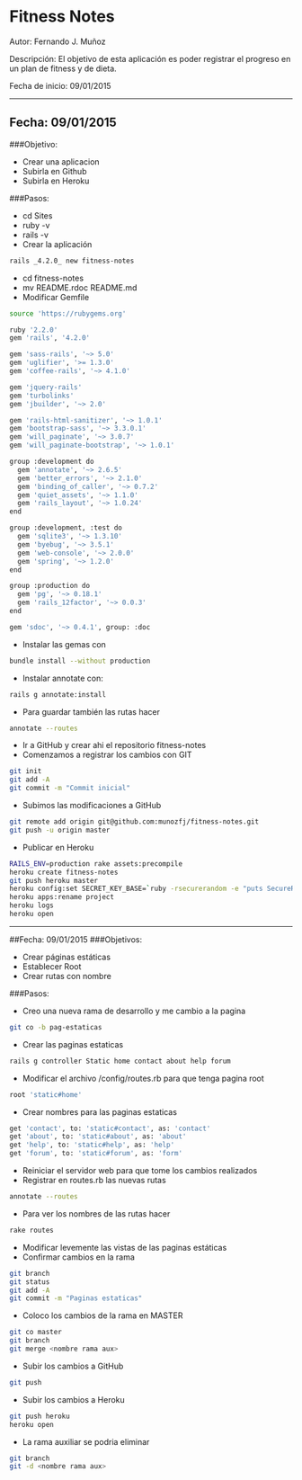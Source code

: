 # Fitness Notes

Autor:            Fernando J. Muñoz 

Descripción:      El objetivo de esta aplicación es poder registrar el progreso en un plan 
                  de fitness y de dieta. 

Fecha de inicio:  09/01/2015

---
## Fecha: 09/01/2015

###Objetivo:
- Crear una aplicacion
- Subirla en Github
- Subirla en Heroku

###Pasos:
- cd Sites
- ruby -v
- rails -v
- Crear la aplicación
```sh
rails _4.2.0_ new fitness-notes
```  
- cd fitness-notes
- mv README.rdoc README.md
- Modificar Gemfile
```sh
source 'https://rubygems.org'

ruby '2.2.0'
gem 'rails', '4.2.0'

gem 'sass-rails', '~> 5.0'
gem 'uglifier', '>= 1.3.0'
gem 'coffee-rails', '~> 4.1.0'

gem 'jquery-rails'
gem 'turbolinks'
gem 'jbuilder', '~> 2.0'

gem 'rails-html-sanitizer', '~> 1.0.1'
gem 'bootstrap-sass', '~> 3.3.0.1'
gem 'will_paginate', '~> 3.0.7'
gem 'will_paginate-bootstrap', '~> 1.0.1'

group :development do
  gem 'annotate', '~> 2.6.5'
  gem 'better_errors', '~> 2.1.0'
  gem 'binding_of_caller', '~> 0.7.2'
  gem 'quiet_assets', '~> 1.1.0'
  gem 'rails_layout', '~> 1.0.24'
end

group :development, :test do
  gem 'sqlite3', '~> 1.3.10'
  gem 'byebug', '~> 3.5.1'
  gem 'web-console', '~> 2.0.0'
  gem 'spring', '~> 1.2.0'
end

group :production do
  gem 'pg', '~> 0.18.1' 
  gem 'rails_12factor', '~> 0.0.3'
end

gem 'sdoc', '~> 0.4.1', group: :doc
```  
- Instalar las gemas con
```sh
bundle install --without production 
```  
- Instalar annotate con:
```sh
rails g annotate:install
```  
- Para guardar también las rutas hacer
```sh
annotate --routes
``` 
- Ir a GitHub y crear ahi el repositorio fitness-notes
- Comenzamos a registrar los cambios con GIT
```sh
git init
git add -A
git commit -m "Commit inicial"
``` 
- Subimos las modificaciones a GitHub
```sh
git remote add origin git@github.com:munozfj/fitness-notes.git
git push -u origin master
``` 
- Publicar en Heroku
```sh
RAILS_ENV=production rake assets:precompile
heroku create fitness-notes
git push heroku master
heroku config:set SECRET_KEY_BASE=`ruby -rsecurerandom -e "puts SecureRandom.hex(64)"`
heroku apps:rename project
heroku logs
heroku open
``` 
---
##Fecha: 09/01/2015
###Objetivos:
- Crear páginas estáticas
- Establecer Root
- Crear rutas con nombre

###Pasos:
- Creo una nueva rama de desarrollo y me cambio a la pagina
```sh
git co -b pag-estaticas 
```
- Crear las paginas estaticas
```sh
rails g controller Static home contact about help forum
```
- Modificar el archivo /config/routes.rb para que tenga pagina root
```sh
root 'static#home' 
```
- Crear nombres para las paginas estaticas
```sh
get 'contact', to: 'static#contact', as: 'contact'
get 'about', to: 'static#about', as: 'about'
get 'help', to: 'static#help', as: 'help'
get 'forum', to: 'static#forum', as: 'form'
```
- Reiniciar el servidor web para que tome los cambios realizados
- Registrar en routes.rb las nuevas rutas
```sh
annotate --routes
```
- Para ver los nombres de las rutas hacer
```sh
rake routes
```
- Modificar levemente las vistas de las paginas estáticas
- Confirmar cambios en la rama
```sh
git branch
git status
git add -A
git commit -m "Paginas estaticas"
```
- Coloco los cambios de la rama en MASTER
```sh
git co master
git branch
git merge <nombre rama aux>
```
- Subir los cambios a GitHub
```sh
git push
```
- Subir los cambios a Heroku
```sh
git push heroku
heroku open  
```
- La rama auxiliar se podria eliminar
```sh
git branch
git -d <nombre rama aux>
```










```sh

```  